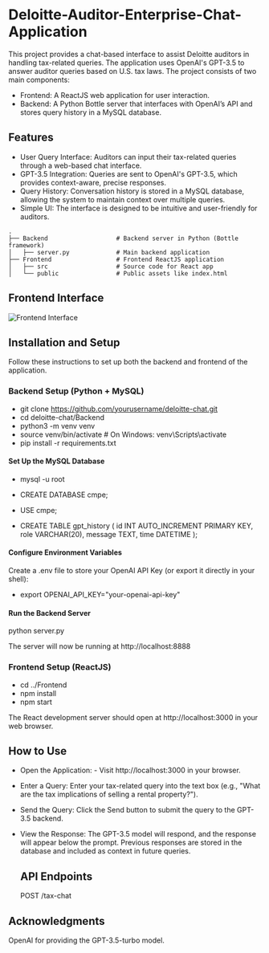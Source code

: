 # Deloitte-Auditor-Enterprise-Chat-Application
This project provides a chat-based interface to assist Deloitte auditors in handling tax-related queries. The application uses OpenAI's GPT-3.5 to answer auditor queries based on U.S. tax laws.
The project consists of two main components:
- Frontend: A ReactJS web application for user interaction.
- Backend: A Python Bottle server that interfaces with OpenAI’s API and stores query history in a MySQL database.

## Features

- User Query Interface: Auditors can input their tax-related queries through a web-based chat interface.
- GPT-3.5 Integration: Queries are sent to OpenAI's GPT-3.5, which provides context-aware, precise responses.
- Query History: Conversation history is stored in a MySQL database, allowing the system to maintain context over multiple queries.
- Simple UI: The interface is designed to be intuitive and user-friendly for auditors.

```
.
├── Backend                   # Backend server in Python (Bottle framework)
│   ├── server.py             # Main backend application
├── Frontend                  # Frontend ReactJS application
│   ├── src                   # Source code for React app
│   └── public                # Public assets like index.html
```

## Frontend Interface

![Frontend Interface](./Frontend/public/frontend_screenshot.png)

## Installation and Setup

Follow these instructions to set up both the backend and frontend of the application.

### Backend Setup (Python + MySQL)

- git clone https://github.com/yourusername/deloitte-chat.git
- cd deloitte-chat/Backend
- python3 -m venv venv
- source venv/bin/activate  # On Windows: venv\Scripts\activate
- pip install -r requirements.txt

#### Set Up the MySQL Database
- mysql -u root
- CREATE DATABASE cmpe;
- USE cmpe;

- CREATE TABLE gpt_history (
    id INT AUTO_INCREMENT PRIMARY KEY,
    role VARCHAR(20),
    message TEXT,
    time DATETIME
);

#### Configure Environment Variables
Create a .env file to store your OpenAI API Key (or export it directly in your shell):
- export OPENAI_API_KEY="your-openai-api-key"

#### Run the Backend Server
python server.py

The server will now be running at http://localhost:8888

### Frontend Setup (ReactJS)

- cd ../Frontend
- npm install
- npm start

The React development server should open at http://localhost:3000 in your web browser.

## How to Use

- Open the Application:
      - Visit http://localhost:3000 in your browser.
 - Enter a Query: Enter your tax-related query into the text box (e.g., "What are the tax implications of selling a rental property?").
 - Send the Query: Click the Send button to submit the query to the GPT-3.5 backend.
 - View the Response: The GPT-3.5 model will respond, and the response will appear below the prompt. Previous responses are stored in the database and included as context in future queries.

   ## API Endpoints
   POST /tax-chat
   

## Acknowledgments

OpenAI for providing the GPT-3.5-turbo model.





